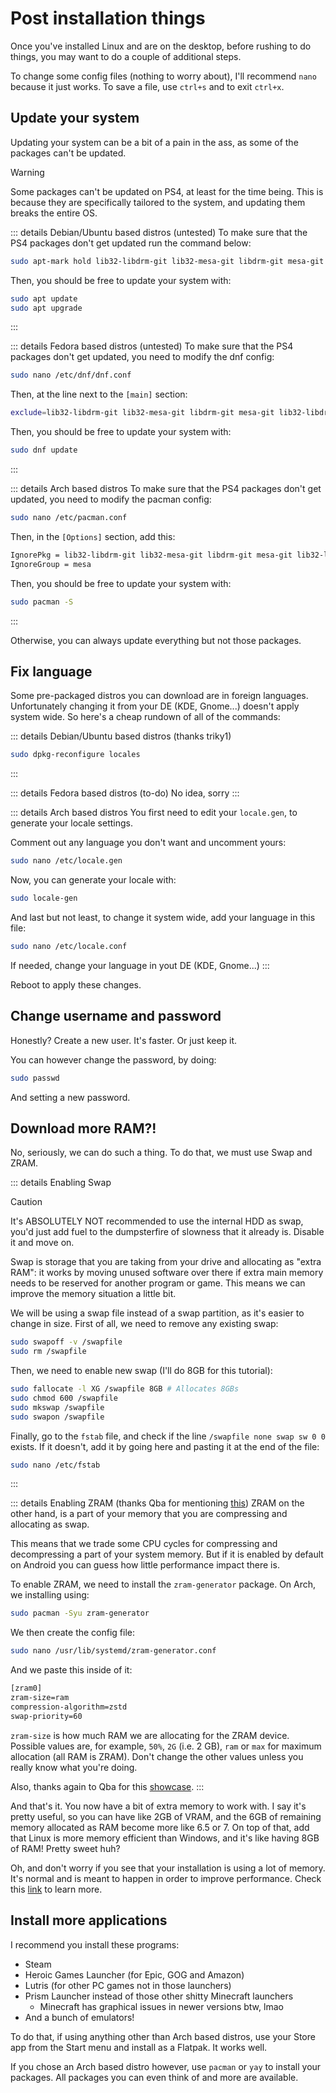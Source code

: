 # Post installation things
Once you've installed Linux and are on the desktop, before rushing to do things, you may want to do a couple of additional steps.

To change some config files (nothing to worry about), I'll recommend `nano` because it just works. To save a file, use `ctrl+s` and to exit `ctrl+x`.

## Update your system <Badge type="danger" text="caution" />
Updating your system can be a bit of a pain in the ass, as some of the packages can't be updated.

> [!WARNING]
> Some packages can't be updated on PS4, at least for the time being. This is because they are specifically tailored to the system, and updating them breaks the entire OS.

::: details Debian/Ubuntu based distros (untested)
To make sure that the PS4 packages don't get updated run the command below:
```bash
sudo apt-mark hold lib32-libdrm-git lib32-mesa-git libdrm-git mesa-git lib32-libdrm lib32-mesa libdrm mesa lib32-llvm-libs llvm-libs mesa
```

Then, you should be free to update your system with:
```bash
sudo apt update
sudo apt upgrade
```
:::

::: details Fedora based distros (untested)
To make sure that the PS4 packages don't get updated, you need to modify the dnf config:
```bash
sudo nano /etc/dnf/dnf.conf
```

Then, at the line next to the `[main]` section:
```bash
exclude=lib32-libdrm-git lib32-mesa-git libdrm-git mesa-git lib32-libdrm lib32-mesa libdrm mesa lib32-llvm-libs llvm-libs mesa
```

Then, you should be free to update your system with:
```bash
sudo dnf update
```
:::

::: details Arch based distros
To make sure that the PS4 packages don't get updated, you need to modify the pacman config:
```bash
sudo nano /etc/pacman.conf
```

Then, in the `[Options]` section, add this:
```bash
IgnorePkg = lib32-libdrm-git lib32-mesa-git libdrm-git mesa-git lib32-libdrm lib32-mesa libdrm mesa lib32-llvm-libs llvm-libs
IgnoreGroup = mesa
```

Then, you should be free to update your system with:
```bash
sudo pacman -S
```
:::

Otherwise, you can always update everything but not those packages.
## Fix language
Some pre-packaged distros you can download are in foreign languages. Unfortunately changing it from your DE (KDE, Gnome...) doesn't apply system wide. So here's a cheap rundown of all of the commands:

::: details Debian/Ubuntu based distros (thanks triky1)
```bash
sudo dpkg-reconfigure locales
```
:::

::: details Fedora based distros (to-do)
No idea, sorry
:::

::: details Arch based distros
You first need to edit your `locale.gen`, to generate your locale settings.

Comment out any language you don't want and uncomment yours:
```bash
sudo nano /etc/locale.gen
```

Now, you can generate your locale with:
```bash
sudo locale-gen
```

And last but not least, to change it system wide, add your language in this file:
```bash
sudo nano /etc/locale.conf
```

If needed, change your language in yout DE (KDE, Gnome...)
:::

Reboot to apply these changes.

## Change username and password
Honestly? Create a new user. It's faster. Or just keep it.

You can however change the password, by doing:
```bash
sudo passwd
```
And setting a new password.

## Download more RAM?!
No, seriously, we can do such a thing. To do that, we must use Swap and ZRAM.

::: details Enabling Swap
> [!CAUTION]
> It's ABSOLUTELY NOT recommended to use the internal HDD as swap, you'd just add fuel to the dumpsterfire of slowness that it already is. Disable it and move on.

Swap is storage that you are taking from your drive and allocating as "extra RAM": it works by moving unused software over there if extra main memory needs to be reserved for another program or game. This means we can improve the memory situation a little bit.

We will be using a swap file instead of a swap partition, as it's easier to change in size.
First of all, we need to remove any existing swap:
```bash
sudo swapoff -v /swapfile  
sudo rm /swapfile
```

Then, we need to enable new swap (I'll do 8GB for this tutorial):
```bash
sudo fallocate -l XG /swapfile 8GB # Allocates 8GBs
sudo chmod 600 /swapfile
sudo mkswap /swapfile
sudo swapon /swapfile
```

Finally, go to the `fstab` file, and check if  the line `/swapfile none swap sw 0 0` exists.
If it doesn't, add it by going here and pasting it at the end of the file:
```bash
sudo nano /etc/fstab
```
:::

::: details Enabling ZRAM (thanks Qba for mentioning [this](https://forum.endeavouros.com/t/enabling-zram-in-endeavouros/37746))
ZRAM on the other hand, is a part of your memory that you are compressing and allocating as swap.

This means that we trade some CPU cycles for compressing and decompressing a part of your system memory. But if it is enabled by default on Android you can guess how little performance impact there is.

To enable ZRAM, we need to install the `zram-generator` package.
On Arch, we installing using:
```bash
sudo pacman -Syu zram-generator
```

We then create the config file:
```bash
sudo nano /usr/lib/systemd/zram-generator.conf
```

And we paste this inside of it:
```bash
[zram0]
zram-size=ram
compression-algorithm=zstd
swap-priority=60
```
`zram-size` is how much RAM we are allocating for the ZRAM device. Possible values are, for example, `50%`, `2G` (i.e. 2 GB), `ram` or `max` for maximum allocation (all RAM is ZRAM).
Don't change the other values unless you really know what you're doing.

Also, thanks again to Qba for this [showcase](https://youtu.be/f_kXks8z9dc).
:::

And that's it. You now have a bit of extra memory to work with. I say it's pretty useful, so you can have like 2GB of VRAM, and the 6GB of remaining memory allocated as RAM become more like 6.5 or 7. On top of that, add that Linux is more memory efficient than Windows, and it's like having 8GB of RAM! Pretty sweet huh?

Oh, and don't worry if you see that your installation is using a lot of memory. It's normal and is meant to happen in order to improve performance. Check this [link](https://linuxatemyram.com) to learn more.
## Install more applications
I recommend you install these programs:
- Steam
- Heroic Games Launcher (for Epic, GOG and Amazon)
- Lutris (for other PC games not in those launchers)
- Prism Launcher instead of those other shitty Minecraft launchers
	- Minecraft has graphical issues in newer versions btw, lmao
- And a bunch of emulators!

To do that, if using anything other than Arch based distros, use your Store app from the Start menu and install as a Flatpak. It works well.

If you chose an Arch based distro however, use `pacman` or `yay` to install your packages. All packages you can even think of and more are available.
